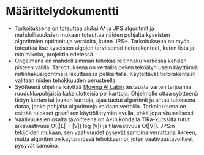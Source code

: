 # Määrittelydokumentti
- Tarkoituksena on toteuttaa aluksi A* ja JPS algoritmit ja mahdollisuuksien mukaan toteuttaa näiden pohjalta kyseisten algoritmien optimoituja versioita, kuten JPS+. Tarkoituksena on myös toteuttaa itse kyseisten algojen tarvitsemat tietorakenteet, kuten lista ja minimikeko, projektin edetessä.
- Ongelmana on mahdollisimman tehokas reitinhaku verkossa kahden pisteen välillä. Tarkoituksena on vertailla pelien tekoälyn usein käyttämiä reitinhakualgoritmeja liikuttaessa pelikartalla. Käytettävät tietorakenteet valitaan niiden tehokkuuden perusteella.
- Syötteenä ohjelma käyttää [Moving AI Labin](http://movingai.com/benchmarks/) testausta varten tarjoamia ruudukkopohjaisia kaksiulotteisia pelikarttoja. Ohjelmalle ottaa syötteenä tietyn kartan tai joukon karttoja, ajaa tuetut algoritmit ja antaa tuloksena dataa, jonka pohjalta algoritmeja voidaan vertailla. Tarkoituksena on esittää tulokset graafisen käyttöliittymän avulla, ehkä jopa visuaalisesti.
- Vaativuuksien osalta tavoitteena on A*:n kohdalla TiRa-kurssilta tutut aikavaativuus O((|E| + |V|) log |V|) ja tilavaativuus O(|V|). JPS:n tekijöiden [mukaan](https://harablog.wordpress.com/2011/09/07/jump-point-search/), sen vaativuudet pysyvät samoina verrattuna A*:een, mutta algoritmi on käytännössä tehokkaampi, joten vaativuustavoitteet pysyvät samoina.

